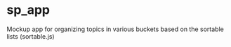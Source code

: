 # sp_app
Mockup app for organizing topics in various buckets based on the
sortable lists (sortable.js)
